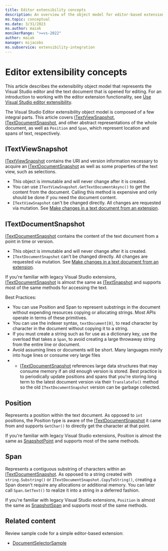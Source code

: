 ```yaml
---
title: Editor extensibility concepts
description: An overview of the object model for editor-based extensions
ms.topic: conceptual
ms.date: 3/31/2023
ms.author: maiak
monikerRange: ">=vs-2022"
author: maiak
manager: mijacobs
ms.subservice: extensibility-integration
---
```


# Editor extensibility concepts

This article describes the extensibility object model that represents the Visual Studio editor and the text document that is opened for editing. For an introduction to working with the editor extension functionality, see [Use Visual Studio editor extensibility](editor.md).

The Visual Studio Editor extensibility object model is composed of a few integral parts. This article covers [ITextViewSnapshot](/dotnet/api/microsoft.visualstudio.extensibility.editor.itextviewsnapshot), [ITextDocumentSnapshot](/dotnet/api/microsoft.visualstudio.extensibility.editor.itextdocumentsnapshot), and other abstract representations of the whole document, as well as `Position` and `Span`, which represent location and spans of text, respectively.

## ITextViewSnapshot

[ITextViewSnapshot](/dotnet/api/microsoft.visualstudio.extensibility.editor.itextviewsnapshot) contains the URI and version information necessary to acquire an [ITextDocumentSnapshot](/dotnet/api/microsoft.visualstudio.extensibility.editor.itextdocumentsnapshot) as well as some properties of the text view, such as selections.

- This object is immutable and will never change after it is created.
- You can use `ITextViewSnapshot.GetTextDocumentAsync()` to get the content from the document. Calling this method is expensive and only should be done if you need the document content.
- `ITextViewSnapshot` can't be changed directly. All changes are requested via mutation. See [Make changes in a text document from an extension](editor.md#make-changes-in-a-text-document-from-an-extension).

## ITextDocumentSnapshot

[ITextDocumentSnapshot](/dotnet/api/microsoft.visualstudio.extensibility.editor.itextdocumentsnapshot) contains the content of the text document from a point in time or version.

- This object is immutable and will never change after it is created.
- `ITextDocumentSnapshot` can't be changed directly. All changes are requested via mutation. See [Make changes in a text document from an extension](editor.md#make-changes-in-a-text-document-from-an-extension).

If you're familiar with legacy Visual Studio extensions, [ITextDocumentSnapshot](/dotnet/api/microsoft.visualstudio.extensibility.editor.itextdocumentsnapshot) is almost the same as
[ITextSnapshot](/dotnet/api/microsoft.visualstudio.text.itextsnapshot) and supports most of the same methods for accessing the text.

Best Practices:

- You can use Position and Span to represent substrings in the document without expending resources copying or allocating strings. Most APIs operate in terms of these primitives.
- You can use the indexer syntax, `textDocument[0]`, to read character by character in the document without copying it to a string.
- If you must create a string such as for use as a dictionary key, use the overload that takes a `Span`, to avoid creating a large throwaway string from the entire line or document.
- Avoid assuming lines or documents will be short. Many languages minify into huge lines or consume very large files
- - [ITextDocumentSnapshot](/dotnet/api/microsoft.visualstudio.extensibility.editor.itextdocumentsnapshot) references large data structures that may consume memory if an old enough version is stored. Best practice is to periodically update positions and spans that you're storing long term to the latest document version via their `TranslateTo()` method so the old `ITextDocumentSnapshot` version can be garbage collected.

## Position

Represents a position within the text document. As opposed to `int` positions, the Position type is aware of the [ITextDocumentSnapshot](/dotnet/api/microsoft.visualstudio.extensibility.editor.itextdocumentsnapshot) it came from and supports `GetChar()` to directly get the character at that point.

If you're familiar with legacy Visual Studio extensions, Position is almost the same as [SnapshotPoint](/dotnet/api/microsoft.visualstudio.text.snapshotpoint) and supports most of the same methods.

## Span

Represents a contiguous substring of characters within an [ITextDocumentSnapshot](/dotnet/api/microsoft.visualstudio.extensibility.editor.itextdocumentsnapshot). As opposed to a string created with `string.Substring()` or `ITextDocumentSnapshot.CopyToString()`, creating a Span doesn't require any allocations or additional memory. You can later call `Span.GetText()` to realize it into a string in a deferred fashion.

If you're familiar with legacy Visual Studio extensions, `Position` is almost the same as
[SnapshotSpan](/dotnet/api/microsoft.visualstudio.text.snapshotSpan) and supports most of the same methods.

## Related content

Review sample code for a simple editor-based extension:

- [DocumentSelectorSample](https://github.com/Microsoft/VSExtensibility/tree/main/New_Extensibility_Model/Samples/DocumentSelectorSample/)
